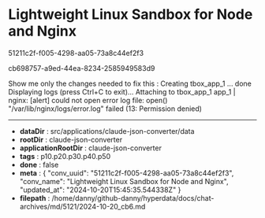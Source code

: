 # Lightweight Linux Sandbox for Node and Nginx

51211c2f-f005-4298-aa05-73a8c44ef2f3

cb698757-a9ed-44ea-8234-2585949583d9

Show me only the changes needed to fix this :
Creating tbox_app_1 ... done
Displaying logs (press Ctrl+C to exit)...
Attaching to tbox_app_1
app_1  | nginx: [alert] could not open error log file: open() "/var/lib/nginx/logs/error.log" failed (13: Permission denied)

---

* **dataDir** : src/applications/claude-json-converter/data
* **rootDir** : claude-json-converter
* **applicationRootDir** : claude-json-converter
* **tags** : p10.p20.p30.p40.p50
* **done** : false
* **meta** : {
  "conv_uuid": "51211c2f-f005-4298-aa05-73a8c44ef2f3",
  "conv_name": "Lightweight Linux Sandbox for Node and Nginx",
  "updated_at": "2024-10-20T15:45:35.544338Z"
}
* **filepath** : /home/danny/github-danny/hyperdata/docs/chat-archives/md/5121/2024-10-20_cb6.md